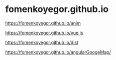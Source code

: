 # fomenkoyegor.github.io

https://fomenkoyegor.github.io/anim

https://fomenkoyegor.github.io/vue.js

https://fomenkoyegor.github.io/dist

https://fomenkoyegor.github.io/angularGoogeMap/
